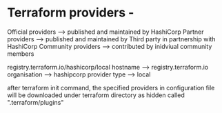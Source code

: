 # Terraform providers -
Official providers --> published and maintained by HashiCorp 
Partner providers --> published and maintained by Third party in partnership with HashiCorp
Community providers --> contributed by inidviual community members

registry.terraform.io/hashicorp/local
hostname --> registry.terraform.io
organisation --> hashipcorp
provider type --> local

after terraform init command, the specified providers in configuration file will be downloaded under terraform directory as hidden called ".terraform/plugins"
